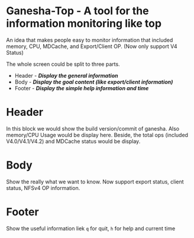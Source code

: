 # Ganesha-Top - A tool for the information monitoring like top

An idea that makes people easy to monitor information that included memory, CPU, MDCache, and Export/Client OP.
(Now only support V4 Status)

The whole screen could be split to three parts.

  - Header  - ***Display the general information***
  - Body    - ***Display the goal content (like export/client information)***
  - Footer  - ***Display the simple help information and time***

# Header

In this block we would show the build version/commit of ganesha. Also memory/CPU Usage would be display here.
Beside, the total ops (included V4.0/V4.1/V4.2) and MDCache status would be display.

# Body

Show the really what we want to know. Now support export status, client status, NFSv4 OP information.

# Footer

Show the useful information liek `q` for quit, `h` for help and current time
